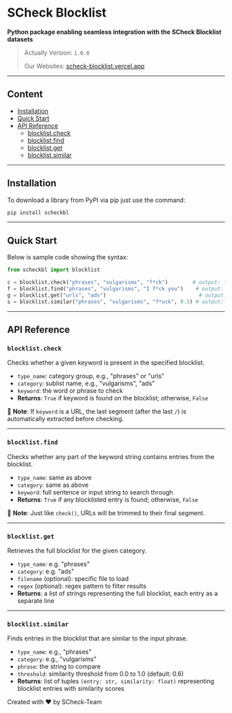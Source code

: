 # SCheck Blocklist

**Python package enabling seamless integration with the SCheck Blocklist datasets**
> Actually Version: `1.0.0`
> 
> Our Websites: [scheck-blocklist.vercel.app](https://scheck-blocklist.vercel.app)

---

## Content
- [Installation](#installation)
- [Quick Start](#quick-start)
- [API Reference](#api-reference)
  - [blocklist.check](#blocklistcheck)
  - [blocklist.find](#blocklistfind)
  - [blocklist.get](#blocklistget)
  - [blocklist.similar](#blocklistsimilar)


---

## Installation

To download a library from PyPI via pip just use the command:

```bash
pip install scheckbl
```

---

## Quick Start

Below is sample code showing the syntax:

```python
from scheckbl import blocklist

c = blocklist.check("phrases", "vulgarisms", "f*ck")        # output: True
f = blocklist.find("phrases", "vulgarisms", "I f*ck you")    # output: True
g = blocklist.get("urls", "ads")                              # output: list
s = blocklist.similar("phrases", "vulgarisms", "f*uck", 0.3) # output: json
```

---

## API Reference

### `blocklist.check`

Checks whether a given keyword is present in the specified blocklist.

* `type_name`: category group, e.g., "phrases" or "urls"
* `category`: sublist name, e.g., "vulgarisms", "ads"
* `keyword`: the word or phrase to check
* **Returns**: `True` if keyword is found on the blocklist; otherwise, `False`

📌 **Note**: If `keyword` is a URL, the last segment (after the last `/`) is automatically extracted before checking.

---

### `blocklist.find`

Checks whether any part of the keyword string contains entries from the blocklist.

* `type_name`: same as above
* `category`: same as above
* `keyword`: full sentence or input string to search through
* **Returns**: `True` if any blocklisted entry is found; otherwise, `False`

📌 **Note**: Just like `check()`, URLs will be trimmed to their final segment.

---

### `blocklist.get`

Retrieves the full blocklist for the given category.

* `type_name`: e.g. "phrases"
* `category`: e.g. "ads"
* `filename` (optional): specific file to load
* `regex` (optional): regex pattern to filter results
* **Returns**: a list of strings representing the full blocklist, each entry as a separate line

---

### `blocklist.similar`

Finds entries in the blocklist that are similar to the input phrase.

* `type_name`: e.g., "phrases"
* `category`: e.g., "vulgarisms"
* `phrase`: the string to compare
* `threshold`: similarity threshold from 0.0 to 1.0 (default: 0.6)
* **Returns**: list of tuples `(entry: str, similarity: float)` representing blocklist entries with similarity scores



Created with ❤️ by SCheck-Team
